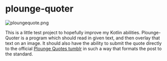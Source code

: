 # plounge-quoter

![ploungequote.png](http://68.media.tumblr.com/fa7e3912bdec55643d9ae280d34928fd/tumblr_nhkszdkeR71t4798zo1_540.png)

This is a little test project to hopefully improve my Kotlin abilities.
Plounge-Quoter is a program which should read in given text, and then overlay
that text on an image. It should also have the ability to submit the quote
directly to the official [Plounge Quotes tumblr](http://ploungequotes.tumblr.com) in such a way that formats the
post to the standard.
